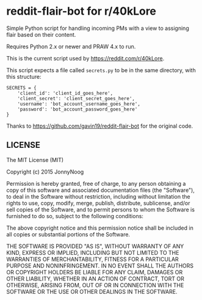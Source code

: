 reddit-flair-bot for r/40kLore
================

Simple Python script for handling incoming PMs with a view to assigning flair based on their content.

Requires Python 2.x or newer and PRAW 4.x to run.

This is the current script used by https://reddit.com/r/40kLore.

This script expects a file called `secrets.py` to be in the same directory, with this structure:

    SECRETS = {
        'client_id': 'client_id_goes_here',
        'client_secret': 'client_secret_goes_here',
        'username': 'bot_account_username_goes_here',
        'password': 'bot_account_password_goes_here'
    }

Thanks to https://github.com/gavin19/reddit-flair-bot for the original code.

## LICENSE

The MIT License (MIT)

Copyright (c) 2015 JonnyNoog

Permission is hereby granted, free of charge, to any person obtaining a copy
of this software and associated documentation files (the "Software"), to deal
in the Software without restriction, including without limitation the rights
to use, copy, modify, merge, publish, distribute, sublicense, and/or sell
copies of the Software, and to permit persons to whom the Software is
furnished to do so, subject to the following conditions:

The above copyright notice and this permission notice shall be included in
all copies or substantial portions of the Software.

THE SOFTWARE IS PROVIDED "AS IS", WITHOUT WARRANTY OF ANY KIND, EXPRESS OR
IMPLIED, INCLUDING BUT NOT LIMITED TO THE WARRANTIES OF MERCHANTABILITY,
FITNESS FOR A PARTICULAR PURPOSE AND NONINFRINGEMENT. IN NO EVENT SHALL THE
AUTHORS OR COPYRIGHT HOLDERS BE LIABLE FOR ANY CLAIM, DAMAGES OR OTHER
LIABILITY, WHETHER IN AN ACTION OF CONTRACT, TORT OR OTHERWISE, ARISING FROM,
OUT OF OR IN CONNECTION WITH THE SOFTWARE OR THE USE OR OTHER DEALINGS IN
THE SOFTWARE.
